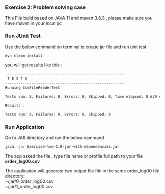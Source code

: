 ### Exercise 2: Problem solving case

This File build based on JAVA 11 and maven 3.8.3 , please make sure you have maven in your local pc <br/>

### Run JUnit Test
Use the below command on terminal to create jar file and run uint test
```bash
mvn clean install
```

you will get results like this :
```bash
-------------------------------------------------------
 T E S T S
-------------------------------------------------------
Running CsvFileReaderTest

Tests run: 5, Failures: 0, Errors: 0, Skipped: 0, Time elapsed: 0.639 sec

Results :

Tests run: 5, Failures: 0, Errors: 0, Skipped: 0

```

### Run Application
Go to JAR directory and run the below command 
 ```bash
 java -jar Exercise-two-1.0-jar-with-dependencies.jar
```
The app asked the file , type file name or profile full path to your file 
<b>order_log00.csv</b>

The application will  generate two output file file in the same  order_log00 file directory:<br/>
~/jar/0_order_log00.csv<br/>
~/jar/1_order_log00.csv<br/>


